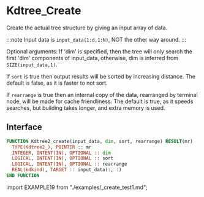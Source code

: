 # Kdtree_Create

<!-- markdownlint-disable MD013 MD033 -->

Create the actual tree structure by giving an input array of data.

:::note
Input data is `input_data(1:d,1:N)`, NOT the other way around.
:::

Optional arguments: If 'dim' is specified, then the tree will only search the first 'dim' components of input_data, otherwise, dim is inferred from `SIZE(input_data,1)`.

If `sort` is true then output results will be sorted by increasing distance. The default is false, as it is faster to not sort.

If `rearrange` is true then an internal copy of the data, rearranged by terminal node, will be made for cache friendliness. The default is true, as it speeds searches, but building takes longer, and extra memory is used.

## Interface

<Tabs>
<TabItem value="interface" label="Interface" default>

```fortran
FUNCTION Kdtree2_create(input_data, dim, sort, rearrange) RESULT(mr)
  TYPE(Kdtree2_), POINTER :: mr
  INTEGER, INTENT(IN), OPTIONAL :: dim
  LOGICAL, INTENT(IN), OPTIONAL :: sort
  LOGICAL, INTENT(IN), OPTIONAL :: rearrange
  REAL(kdkind), TARGET :: input_data(:, :)
END FUNCTION
```

</TabItem>

<TabItem value="example" label="example">

import EXAMPLE19 from "./examples/_create_test1.md";

<EXAMPLE19 />

</TabItem>

<TabItem value="close" label="↢ close">

</TabItem>
</Tabs>

